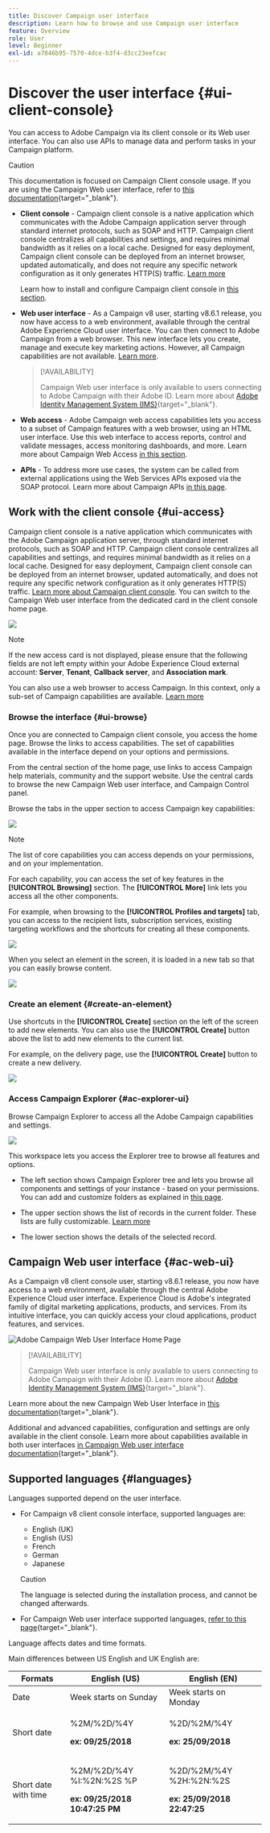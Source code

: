 ```yaml
---
title: Discover Campaign user interface
description: Learn how to browse and use Campaign user interface
feature: Overview
role: User
level: Beginner
exl-id: a7846b95-7570-4dce-b3f4-d3cc23eefcac
---
```

# Discover the user interface {#ui-client-console}

You can access to Adobe Campaign via its client console or its Web user interface. You can also use APIs to manage data and perform tasks in your Campaign platform.

>[!CAUTION]
>
>This documentation is focused on Campaign Client console usage. If you are using the Campaign Web user interface, refer to [this documentation](https://experienceleague.adobe.com/docs/campaign-web/v8/campaign-web-home.html){target="_blank"}.

* **Client console** - Campaign client console is a native application which communicates with the Adobe Campaign application server through standard internet protocols, such as SOAP and HTTP. Campaign client console centralizes all capabilities and settings, and requires minimal bandwidth as it relies on a local cache. Designed for easy deployment, Campaign client console can be deployed from an internet browser, updated automatically, and does not require any specific network configuration as it only generates HTTP(S) traffic. [Learn more](#ui-access)

    Learn how to install and configure Campaign client console in [this section](../start/connect.md).

* **Web user interface** - As a Campaign v8 user, starting v8.6.1 release, you now have access to a web environment, available through the central Adobe Experience Cloud user interface. You can then connect to Adobe Campaign from a web browser. This new interface lets you create, manage and execute key marketing actions. However, all Campaign capabilities are not available. [Learn more](#ac-web-ui).
    
    >[!AVAILABILITY]
    >
    >Campaign Web user interface is only available to users connecting to Adobe Campaign with their Adobe ID. Learn more about [Adobe Identity Management System (IMS)](https://helpx.adobe.com/enterprise/using/identity.html){target="_blank"}.
    >

* **Web access** - Adobe Campaign web access capabilities lets you access to a subset of Campaign features with a web browser, using an HTML user interface. Use this web interface to access reports, control and validate messages, access monitoring dashboards, and more.  Learn more about Campaign Web Access [in this section](../start/connect.md#web-access).

* **APIs** - To address more use cases, the system can be called from external applications using the Web Services APIs exposed via the SOAP protocol. Learn more about Campaign APIs [in this page](../dev/api.md).


## Work with the client console {#ui-access}

Campaign client console is a native application which communicates with the Adobe Campaign application server, through standard internet protocols, such as SOAP and HTTP. Campaign client console centralizes all capabilities and settings, and requires minimal bandwidth as it relies on a local cache. Designed for easy deployment, Campaign client console can be deployed from an internet browser, updated automatically, and does not require any specific network configuration as it only generates HTTP(S) traffic.  [Learn more about Campaign client console](../start/connect.md). You can switch to the Campaign Web user interface from the dedicated card in the client console home page.

![](assets/web-ui.png) 


>[!NOTE]
>
>If the new access card is not displayed, please ensure that the following fields are not left empty within your Adobe Experience Cloud external account: **Server**, **Tenant**, **Callback server**, and **Association mark**.


You can also use a web browser to access Campaign. In this context, only a sub-set of Campaign capabilities are available. [Learn more](#web-browser)

### Browse the interface {#ui-browse}

Once you are connected to Campaign client console, you access the home page. Browse the links to access capabilities. The set of capabilities available in the interface depend on your options and permissions.

From the central section of the home page, use links to access Campaign help materials, community and the support website. Use the central cards to browse the new Campaign Web user interface, and Campaign Control panel.

Browse the tabs in the upper section to access Campaign key capabilities:

![](assets/overview-home.png)

>[!NOTE]
>
>The list of core capabilities you can access depends on your permissions, and on your implementation.

For each capability, you can access the set of key features in the **[!UICONTROL Browsing]** section. The **[!UICONTROL More]** link lets you access all the other components.

For example, when browsing to the **[!UICONTROL Profiles and targets]** tab, you can access to the recipient lists, subscription services, existing targeting workflows and the shortcuts for creating all these components.

![](assets/overview-list.png)

When you select an element in the screen, it is loaded in a new tab so that you can easily browse content.

![](assets/new-tab.png)

### Create an element {#create-an-element}

Use shortcuts in the **[!UICONTROL Create]** section on the left of the screen to add new elements. You can also use the **[!UICONTROL Create]** button above the list to add new elements to the current list.

For example, on the delivery page, use the **[!UICONTROL Create]** button to create a new delivery.

![](assets/new-recipient.png)

<!--
## Use a web browser {#web-browser}

You can also access a subset of Campaign capabilities through the a web browser.

The web access interface is similar to the console interface. From a browser, you can use the same navigation and display features as in the console, but you can perform only a reduced set of actions on campaigns. For example, you can view and cancel campaigns, but you cannot modify campaigns. 

[Learn more about Campaign web access](../start/connect.md#web-access).-->

### Access Campaign Explorer {#ac-explorer-ui}

Browse Campaign Explorer to access all the Adobe Campaign capabilities and settings. 

![](assets/explorer.png) 

This workspace lets you access the Explorer tree to browse all features and options.

* The left section shows Campaign Explorer tree and lets you browse all components and settings of your instance - based on your permissions. You can add and customize folders as explained in [this page](../audiences/folders-and-views.md).

* The upper section shows the list of records in the current folder. These lists are fully customizable. [Learn more](../config/ui-settings.md)

* The lower section shows the details of the selected record. 


## Campaign Web user interface {#ac-web-ui}

As a Campaign v8 client console user, starting v8.6.1 release, you now have access to a web environment, available through the central Adobe Experience Cloud user interface. Experience Cloud is Adobe's integrated family of digital marketing applications, products, and services. From its intuitive interface, you can quickly access your cloud applications, product features, and services. 

![Adobe Campaign Web User Interface Home Page](assets/ac-web-home.png)

>[!AVAILABILITY]
>
>Campaign Web user interface is only available to users connecting to Adobe Campaign with their Adobe ID. Learn more about [Adobe Identity Management System (IMS)](https://helpx.adobe.com/enterprise/using/identity.html){target="_blank"}.
>

Learn more about the new Campaign Web User Interface in [this documentation](https://experienceleague.adobe.com/docs/campaign-web/v8/campaign-web-home.html){target="_blank"}.

Additional and advanced capabilities, configuration and settings are only available in the client console. Learn more about capabilities available in both user interfaces [in Campaign Web user interface documentation](https://experienceleague.adobe.com/docs/campaign-web/v8/start/capability-matrix.html){target="_blank"}.


## Supported languages {#languages}

Languages supported depend on the user interface. 

* For Campaign v8 client console interface, supported languages are:

    * English (UK)
    * English (US)
    * French
    * German
    * Japanese


    >[!CAUTION]
    >
    >The language is selected during the installation process, and cannot be changed afterwards. 

* For Campaign Web user interface supported languages, [refer to this page](https://experienceleague.adobe.com/docs/campaign-web/v8/start/connect-to-campaign.html#language-pref){target="_blank"}.


Language affects dates and time formats. 

Main differences between US English and UK English are: 

<table> 
 <thead> 
  <tr> 
   <th> Formats<br /> </th> 
   <th> English (US)<br /> </th> 
   <th> English (EN)<br /> </th> 
  </tr> 
 </thead> 
 <tbody> 
  <tr> 
   <td> Date<br /> </td> 
   <td> Week starts on Sunday<br /> </td> 
   <td> Week starts on Monday<br /> </td> 
  </tr> 
  <tr> 
   <td> Short date<br /> </td> 
   <td> <p>%2M/%2D/%4Y</p><p><strong>ex: 09/25/2018</strong></p> </td> 
   <td> <p>%2D/%2M/%4Y</p><p><strong>ex: 25/09/2018</strong></p> </td> 
  </tr> 
  <tr> 
   <td> Short date with time<br /> </td> 
   <td> <p>%2M/%2D/%4Y %I:%2N:%2S %P</p><p><strong>ex: 09/25/2018 10:47:25 PM</strong></p> </td> 
   <td> <p>%2D/%2M/%4Y %2H:%2N:%2S</p><p><strong>ex: 25/09/2018 22:47:25</strong></p> </td> 
  </tr> 
 </tbody> 
</table>
